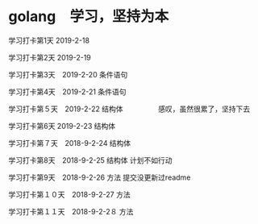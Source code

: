 # golang　学习，坚持为本

学习打卡第1天 2019-2-18

学习打卡第2天 2019-2-19

学习打卡第3天　2019-2-20   条件语句

学习打卡第4天　2019-2-21   条件语句

学习打卡第５天　2019-2-22  结构体　　　　　感叹，虽然很累了，坚持下去

学习打卡第6天	2019-2-23  结构体 

学习打卡第７天　2018-9-2-24  结构体

学习打卡第8天　2018-9-2-25  结构体  计划不如行动

学习打卡第9天　2018-9-2-26  方法  提交没更新过readme

学习打卡第１０天　2018-9-2-27 方法

学习打卡第１１天　2018-9-2-2８ 方法



